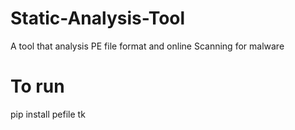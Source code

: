 # Static-Analysis-Tool
A tool that analysis PE file format and online Scanning for malware
# To run 
pip install pefile tk 


